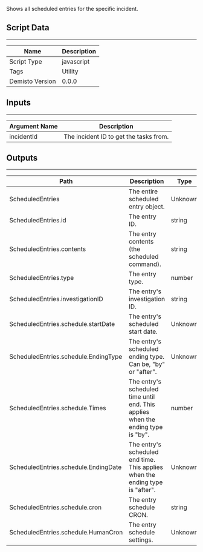 Shows all scheduled entries for the specific incident.

## Script Data
---

| **Name** | **Description** |
| --- | --- |
| Script Type | javascript |
| Tags | Utility |
| Demisto Version | 0.0.0 |

## Inputs
---

| **Argument Name** | **Description** |
| --- | --- |
| incidentId | The incident ID to get the tasks from. |

## Outputs
---

| **Path** | **Description** | **Type** |
| --- | --- | --- |
| ScheduledEntries | The entire scheduled entry object. | Unknown |
| ScheduledEntries.id | The entry ID. | string |
| ScheduledEntries.contents | The entry contents (the scheduled command). | string |
| ScheduledEntries.type | The entry type. | number |
| ScheduledEntries.investigationID | The entry's investigation ID. | string |
| ScheduledEntries.schedule.startDate | The entry's scheduled start date. | Unknown |
| ScheduledEntries.schedule.EndingType | The entry's scheduled ending type. Can be, "by" or "after". | Unknown |
| ScheduledEntries.schedule.Times | The entry's scheduled time until end. This applies when the ending type is "by". | number |
| ScheduledEntries.schedule.EndingDate | The entry's scheduled end time. This applies when the ending type is "after". | Unknown |
| ScheduledEntries.schedule.cron | The entry schedule CRON. | string |
| ScheduledEntries.schedule.HumanCron | The entry schedule settings. | Unknown |
